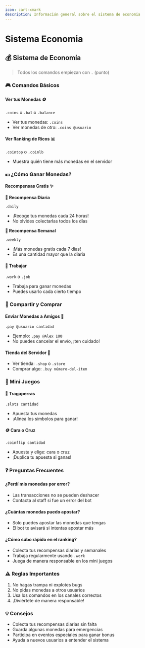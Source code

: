 ```yaml
---
icon: cart-xmark
description: Información general sobre el sistema de economia
---
```


# Sistema Economia

## 💰 Sistema de Economía

> Todos los comandos empiezan con `.` (punto)

### 🎮 Comandos Básicos

#### Ver tus Monedas 🪙

`.coins` o `.bal` o `.balance`

* Ver tus monedas: `.coins`
* Ver monedas de otro: `.coins @usuario`

#### Ver Ranking de Ricos 📊

`.cointop` o `.coinlb`

* Muestra quién tiene más monedas en el servidor

### 💵 ¿Cómo Ganar Monedas?

#### Recompensas Gratis ✨

**📅 Recompensa Diaria**

`.daily`

* ¡Recoge tus monedas cada 24 horas!
* No olvides colectarlas todos los días

**📆 Recompensa Semanal**

`.weekly`

* ¡Más monedas gratis cada 7 días!
* Es una cantidad mayor que la diaria

#### 💼 Trabajar

`.work` o `.job`

* Trabaja para ganar monedas
* Puedes usarlo cada cierto tiempo

### 🤝 Compartir y Comprar

#### Enviar Monedas a Amigos 🎁

`.pay @usuario cantidad`

* Ejemplo: `.pay @Alex 100`
* No puedes cancelar el envío, ¡ten cuidado!

#### Tienda del Servidor 🏪

* Ver tienda: `.shop` o `.store`
* Comprar algo: `.buy número-del-item`

### 🎲 Mini Juegos

#### 🎰 Tragaperras

`.slots cantidad`

* Apuesta tus monedas
* ¡Alinea los símbolos para ganar!

#### 🪙 Cara o Cruz

`.coinflip cantidad`

* Apuesta y elige: cara o cruz
* ¡Duplica tu apuesta si ganas!

### ❓ Preguntas Frecuentes

#### ¿Perdí mis monedas por error?

* Las transacciones no se pueden deshacer
* Contacta al staff si fue un error del bot

#### ¿Cuántas monedas puedo apostar?

* Solo puedes apostar las monedas que tengas
* El bot te avisará si intentas apostar más

#### ¿Cómo subo rápido en el ranking?

* Colecta tus recompensas diarias y semanales
* Trabaja regularmente usando `.work`
* Juega de manera responsable en los mini juegos

### ⚠️ Reglas Importantes

1. No hagas trampa ni explotes bugs
2. No pidas monedas a otros usuarios
3. Usa los comandos en los canales correctos
4. ¡Diviértete de manera responsable!

### 💡 Consejos

* Colecta tus recompensas diarias sin falta
* Guarda algunas monedas para emergencias
* Participa en eventos especiales para ganar bonus
* Ayuda a nuevos usuarios a entender el sistema
